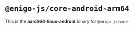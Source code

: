 # `@enigo-js/core-android-arm64`

This is the **aarch64-linux-android** binary for `@enigo-js/core`
